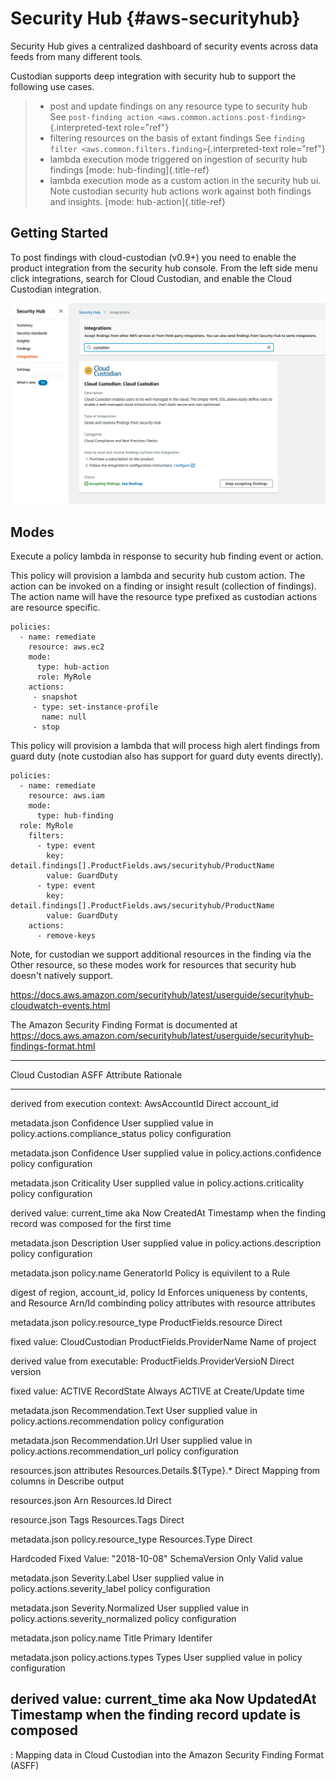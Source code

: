 Security Hub {#aws-securityhub}
============

Security Hub gives a centralized dashboard of security events across
data feeds from many different tools.

Custodian supports deep integration with security hub to support the
following use cases.

> -   post and update findings on any resource type to security hub See
>     `post-finding action <aws.common.actions.post-finding>`{.interpreted-text
>     role="ref"}
> -   filtering resources on the basis of extant findings See
>     `finding filter <aws.common.filters.finding>`{.interpreted-text
>     role="ref"}
> -   lambda execution mode triggered on ingestion of security hub
>     findings [mode: hub-finding]{.title-ref}
> -   lambda execution mode as a custom action in the security hub ui.
>     Note custodian security hub actions work against both findings and
>     insights. [mode: hub-action]{.title-ref}

Getting Started
---------------

To post findings with cloud-custodian (v0.9+) you need to enable the
product integration from the security hub console. From the left side
menu click integrations, search for Cloud Custodian, and enable the
Cloud Custodian integration.

![image](hub-integration.png)

Modes
-----

Execute a policy lambda in response to security hub finding event or
action.

This policy will provision a lambda and security hub custom action. The
action can be invoked on a finding or insight result (collection of
findings). The action name will have the resource type prefixed as
custodian actions are resource specific.

``` {.yaml}
policies:
  - name: remediate
    resource: aws.ec2
    mode:
      type: hub-action
      role: MyRole
    actions:
     - snapshot
     - type: set-instance-profile
       name: null
     - stop
```

This policy will provision a lambda that will process high alert
findings from guard duty (note custodian also has support for guard duty
events directly).

``` {.yaml}
policies:
  - name: remediate
    resource: aws.iam
    mode:
      type: hub-finding
  role: MyRole
    filters:
      - type: event
        key: detail.findings[].ProductFields.aws/securityhub/ProductName
        value: GuardDuty
      - type: event
        key: detail.findings[].ProductFields.aws/securityhub/ProductName
        value: GuardDuty
    actions:
      - remove-keys
```

Note, for custodian we support additional resources in the finding via
the Other resource, so these modes work for resources that security hub
doesn\'t natively support.

<https://docs.aws.amazon.com/securityhub/latest/userguide/securityhub-cloudwatch-events.html>

The Amazon Security Finding Format is documented at
<https://docs.aws.amazon.com/securityhub/latest/userguide/securityhub-findings-format.html>

  --------------------------------------------------------------------------------------------------
  Cloud Custodian                       ASFF Attribute                  Rationale
  ------------------------------------- ------------------------------- ----------------------------
  derived from execution context:       AwsAccountId                    Direct
  account\_id                                                           

  metadata.json                         Confidence                      User supplied value in
  policy.actions.compliance\_status                                     policy configuration

  metadata.json                         Confidence                      User supplied value in
  policy.actions.confidence                                             policy configuration

  metadata.json                         Criticality                     User supplied value in
  policy.actions.criticality                                            policy configuration

  derived value: current\_time aka Now  CreatedAt                       Timestamp when the finding
                                                                        record was composed for the
                                                                        first time

  metadata.json                         Description                     User supplied value in
  policy.actions.description                                            policy configuration

  metadata.json policy.name             GeneratorId                     Policy is equivilent to a
                                                                        Rule

  digest of region, account\_id, policy Id                              Enforces uniqueness by
  contents, and Resource Arn/Id                                         combinding policy attributes
                                                                        with resource attributes

  metadata.json policy.resource\_type   ProductFields.resource          Direct

  fixed value: CloudCustodian           ProductFields.ProviderName      Name of project

  derived value from executable:        ProductFields.ProviderVersioN   Direct
  version                                                               

  fixed value: ACTIVE                   RecordState                     Always ACTIVE at
                                                                        Create/Update time

  metadata.json                         Recommendation.Text             User supplied value in
  policy.actions.recommendation                                         policy configuration

  metadata.json                         Recommendation.Url              User supplied value in
  policy.actions.recommendation\_url                                    policy configuration

  resources.json attributes             Resources.Details.\${Type}.\*   Direct Mapping from columns
                                                                        in Describe output

  resources.json Arn                    Resources.Id                    Direct

  resource.json Tags                    Resources.Tags                  Direct

  metadata.json policy.resource\_type   Resources.Type                  Direct

  Hardcoded Fixed Value: \"2018-10-08\" SchemaVersion                   Only Valid value

  metadata.json                         Severity.Label                  User supplied value in
  policy.actions.severity\_label                                        policy configuration

  metadata.json                         Severity.Normalized             User supplied value in
  policy.actions.severity\_normalized                                   policy configuration

  metadata.json policy.name             Title                           Primary Identifer

  metadata.json policy.actions.types    Types                           User supplied value in
                                                                        policy configuration

  derived value: current\_time aka Now  UpdatedAt                       Timestamp when the finding
                                                                        record update is composed
  --------------------------------------------------------------------------------------------------

  : Mapping data in Cloud Custodian into the Amazon Security Finding
  Format (ASFF)
